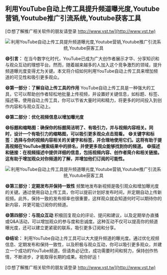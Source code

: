 ## **利用YouTube自动上传工具提升频道曝光度,Youtube营销,Youtube推广引流系统,Youtube获客工具**

[😍想了解推广相关软件的朋友请登录 http://www.vst.tw](http://www.vst.tw)

 <center><img src="https://vst.tw/MP4/tuiguang/png/6.png" alt="利用YouTube自动上传工具提升频道曝光度,Youtube营销,Youtube推广引流系统,Youtube获客工具"></center>

**😄引言：**
在当今数字化时代，YouTube已成为广大创作者展示才华、分享知识和与观众互动的理想平台。然而，随着越来越多的人加入这个竞争激烈的领域，提升频道曝光度变得尤为关键。本文将介绍如何利用YouTube自动上传工具来增加频道的可见性和吸引更多观众。

**😄第一部分：了解自动上传工具的作用**
YouTube自动上传工具是一种强大的工具，它可以帮助创作者轻松地批量上传视频，并设置好关键信息，如标题、标签、描述等。使用自动上传工具，你可以节省大量时间和精力，将更多的时间投入到创作内容和与观众互动上。

**😄第二部分：优化视频信息以增加曝光度**

**😄标题和缩略图：确保你的标题简洁明了、有吸引力，并与视频内容相关。同时，设计一个有吸引力的缩略图，可以吸引更多观众点击观看。**
**😄关键字和标签：选择与你的视频内容相关的关键字和标签，并合理地使用它们。这将有助于提高视频在YouTube搜索结果中的排名，并使更多观众能够找到你的频道。**
**😄描述和链接：在视频描述中提供详细的信息，包括视频内容、创作者简介和相关链接。这有助于增加观众对你频道的了解，并增加他们订阅的可能性。**

 <center><img src="https://vst.tw/MP4/tuiguang/png/0.png" alt="利用YouTube自动上传工具提升频道曝光度,Youtube营销,Youtube推广引流系统,Youtube获客工具"></center>

**😄第三部分：定期发布并保持一致性**
频繁地发布新视频是吸引观众和增加曝光度的关键。通过使用自动上传工具，你可以提前计划好发布时间，并定期自动上传新视频。此外，保持一致的发布频率也很重要，这样观众就会知道何时可以期待你的新内容，并更可能订阅你的频道。

**😄第四部分：与观众互动**
积极回复观众的评论、提问和建议，以及定期举办直播或Q&A活动，可以增加观众的参与度和忠诚度。这种互动不仅可以提高你的频道曝光度，还可以建立更紧密的联系，吸引更多订阅和分享。

**😄结论：**
利用YouTube自动上传工具可以大大提升频道的曝光度。通过优化视频信息、定期发布和保持一致性，以及积极与观众互动，你可以吸引更多观众，并建立一个成功的YouTube频道。但请务必记住，成功需要时间和努力，保持创作热情，不断进步，才能取得长期的成果。祝你好运！

[😍想了解推广相关软件的朋友请登录 http://www.vst.tw](http://www.vst.tw)



